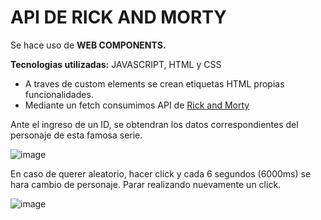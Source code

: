 # API DE RICK AND MORTY

Se hace uso de **WEB COMPONENTS.**

**Tecnologias utilizadas:** JAVASCRIPT, HTML y CSS

- A traves de custom elements se crean etiquetas HTML propias funcionalidades.
- Mediante un fetch consumimos API de [Rick and Morty](https://rickandmortyapi.com/ "Rick and Morty")

Ante el ingreso de un ID, se obtendran los datos correspondientes del personaje de esta famosa serie.

![image](https://user-images.githubusercontent.com/77202352/181662976-bda0f985-233a-46cd-8f40-46545071ff09.png)

En caso de querer aleatorio, hacer click y cada 6 segundos (6000ms) se hara cambio de personaje. Parar realizando nuevamente un click.

![image](https://user-images.githubusercontent.com/77202352/181663089-fc9e8b5c-eb2f-4ae6-9294-6b6b63d760e7.png)
